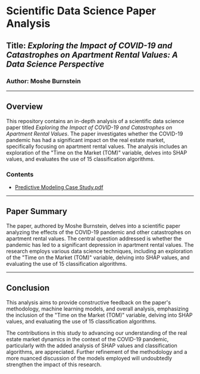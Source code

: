 # Scientific Data Science Paper Analysis

## Title: *Exploring the Impact of COVID-19 and Catastrophes on Apartment Rental Values: A Data Science Perspective*

### Author: Moshe Burnstein

---

## Overview

This repository contains an in-depth analysis of a scientific data science paper titled *Exploring the Impact of COVID-19 and Catastrophes on Apartment Rental Values*. The paper investigates whether the COVID-19 pandemic has had a significant impact on the real estate market, specifically focusing on apartment rental values. The analysis includes an exploration of the "Time on the Market (TOM)" variable, delves into SHAP values, and evaluates the use of 15 classification algorithms.

### Contents
- [Predictive Modeling Case Study.pdf](Predictive%20Modeling%20Case%20Study.pdf)

---

## Paper Summary

The paper, authored by Moshe Burnstein, delves into a scientific paper analyzing the effects of the COVID-19 pandemic and other catastrophes on apartment rental values. The central question addressed is whether the pandemic has led to a significant depression in apartment rental values. The research employs various data science techniques, including an exploration of the "Time on the Market (TOM)" variable, delving into SHAP values, and evaluating the use of 15 classification algorithms.

---

## Conclusion

This analysis aims to provide constructive feedback on the paper's methodology, machine learning models, and overall analysis, emphasizing the inclusion of the "Time on the Market (TOM)" variable, delving into SHAP values, and evaluating the use of 15 classification algorithms.

The contributions in this study to advancing our understanding of the real estate market dynamics in the context of the COVID-19 pandemic, particularly with the added analysis of SHAP values and classification algorithms, are appreciated. Further refinement of the methodology and a more nuanced discussion of the models employed will undoubtedly strengthen the impact of this research.
